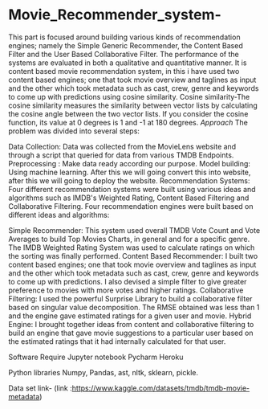 # Movie_Recommender_system-
 This part is focused around building various kinds of recommendation engines; namely the Simple Generic Recommender, the Content Based Filter and the User Based Collaborative Filter. The performance of the systems are evaluated in both a qualitative and quantitative manner.
It is content based movie recommendation system, in this i have used two content based engines; one that took movie overview and taglines as input and the other which took metadata such as cast, crew, genre and keywords to come up with predictions using cosine similarity.
Cosine similarity-The cosine similarity measures the similarity between vector lists by calculating the cosine angle between the two vector lists. If you consider the cosine function, its value at 0 degrees is 1 and -1 at 180 degrees.
*Approach*
The problem was divided into several steps:

Data Collection: Data was collected from the MovieLens website and through a script that queried for data from various TMDB Endpoints.
Preprocessing : Make data ready according our purpose.
Model building: Using machine learning.
After this we will going convert this into website, after this we will going to deploy the website.
Recommendation Systems: Four different recommendation systems were built using various ideas and algorithms such as IMDB's Weighted Rating, Content Based Filtering and Collaborative Filtering.
Four recommendation engines were built based on different ideas and algorithms:

Simple Recommender: This system used overall TMDB Vote Count and Vote Averages to build Top Movies Charts, in general and for a specific genre. The IMDB Weighted Rating System was used to calculate ratings on which the sorting was finally performed.
Content Based Recommender: I built two content based engines; one that took movie overview and taglines as input and the other which took metadata such as cast, crew, genre and keywords to come up with predictions. I also devised a simple filter to give greater preference to movies with more votes and higher ratings.
Collaborative Filtering: I used the powerful Surprise Library to build a collaborative filter based on singular value decomposition. The RMSE obtained was less than 1 and the engine gave estimated ratings for a given user and movie.
Hybrid Engine: I brought together ideas from content and collaborative filtering to build an engine that gave movie suggestions to a particular user based on the estimated ratings that it had internally calculated for that user.

Software Require
Jupyter notebook
Pycharm
Heroku

Python libraries
Numpy,
Pandas,
ast,
nltk,
sklearn,
pickle.

Data set link-
 (link :https://www.kaggle.com/datasets/tmdb/tmdb-movie-metadata)

